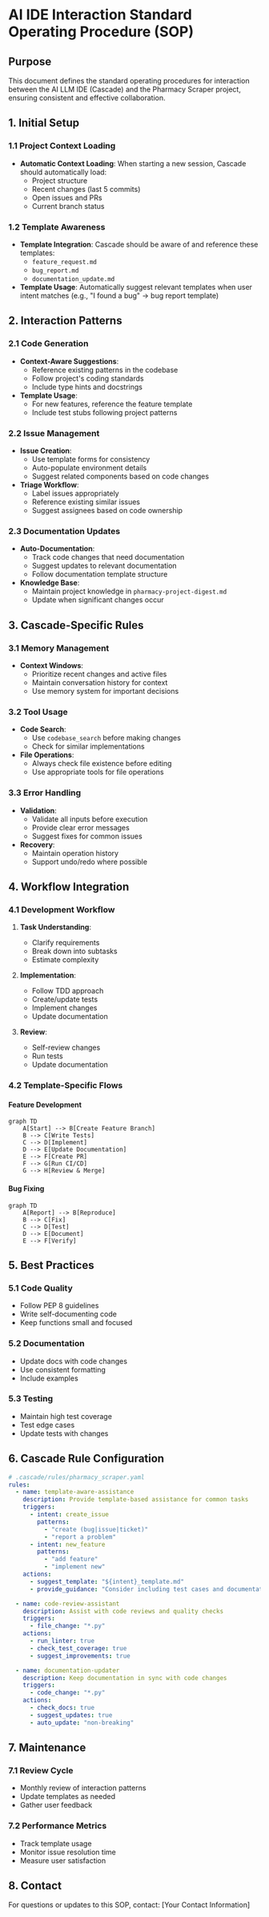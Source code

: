 # AI IDE Interaction Standard Operating Procedure (SOP)

## Purpose
This document defines the standard operating procedures for interaction between the AI LLM IDE (Cascade) and the Pharmacy Scraper project, ensuring consistent and effective collaboration.

## 1. Initial Setup

### 1.1 Project Context Loading
- **Automatic Context Loading**: When starting a new session, Cascade should automatically load:
  - Project structure
  - Recent changes (last 5 commits)
  - Open issues and PRs
  - Current branch status

### 1.2 Template Awareness
- **Template Integration**: Cascade should be aware of and reference these templates:
  - `feature_request.md`
  - `bug_report.md`
  - `documentation_update.md`
- **Template Usage**: Automatically suggest relevant templates when user intent matches (e.g., "I found a bug" → bug report template)

## 2. Interaction Patterns

### 2.1 Code Generation
- **Context-Aware Suggestions**:
  - Reference existing patterns in the codebase
  - Follow project's coding standards
  - Include type hints and docstrings
- **Template Usage**:
  - For new features, reference the feature template
  - Include test stubs following project patterns

### 2.2 Issue Management
- **Issue Creation**:
  - Use template forms for consistency
  - Auto-populate environment details
  - Suggest related components based on code changes
- **Triage Workflow**:
  - Label issues appropriately
  - Reference existing similar issues
  - Suggest assignees based on code ownership

### 2.3 Documentation Updates
- **Auto-Documentation**:
  - Track code changes that need documentation
  - Suggest updates to relevant documentation
  - Follow documentation template structure
- **Knowledge Base**:
  - Maintain project knowledge in `pharmacy-project-digest.md`
  - Update when significant changes occur

## 3. Cascade-Specific Rules

### 3.1 Memory Management
- **Context Windows**:
  - Prioritize recent changes and active files
  - Maintain conversation history for context
  - Use memory system for important decisions

### 3.2 Tool Usage
- **Code Search**:
  - Use `codebase_search` before making changes
  - Check for similar implementations
- **File Operations**:
  - Always check file existence before editing
  - Use appropriate tools for file operations

### 3.3 Error Handling
- **Validation**:
  - Validate all inputs before execution
  - Provide clear error messages
  - Suggest fixes for common issues
- **Recovery**:
  - Maintain operation history
  - Support undo/redo where possible

## 4. Workflow Integration

### 4.1 Development Workflow
1. **Task Understanding**:
   - Clarify requirements
   - Break down into subtasks
   - Estimate complexity

2. **Implementation**:
   - Follow TDD approach
   - Create/update tests
   - Implement changes
   - Update documentation

3. **Review**:
   - Self-review changes
   - Run tests
   - Update documentation

### 4.2 Template-Specific Flows

#### Feature Development
```mermaid
graph TD
    A[Start] --> B[Create Feature Branch]
    B --> C[Write Tests]
    C --> D[Implement]
    D --> E[Update Documentation]
    E --> F[Create PR]
    F --> G[Run CI/CD]
    G --> H[Review & Merge]
```

#### Bug Fixing
```mermaid
graph TD
    A[Report] --> B[Reproduce]
    B --> C[Fix]
    C --> D[Test]
    D --> E[Document]
    E --> F[Verify]
```

## 5. Best Practices

### 5.1 Code Quality
- Follow PEP 8 guidelines
- Write self-documenting code
- Keep functions small and focused

### 5.2 Documentation
- Update docs with code changes
- Use consistent formatting
- Include examples

### 5.3 Testing
- Maintain high test coverage
- Test edge cases
- Update tests with changes

## 6. Cascade Rule Configuration

```yaml
# .cascade/rules/pharmacy_scraper.yaml
rules:
  - name: template-aware-assistance
    description: Provide template-based assistance for common tasks
    triggers:
      - intent: create_issue
        patterns: 
          - "create (bug|issue|ticket)"
          - "report a problem"
      - intent: new_feature
        patterns:
          - "add feature"
          - "implement new"
    actions:
      - suggest_template: "${intent}_template.md"
      - provide_guidance: "Consider including test cases and documentation updates"

  - name: code-review-assistant
    description: Assist with code reviews and quality checks
    triggers:
      - file_change: "*.py"
    actions:
      - run_linter: true
      - check_test_coverage: true
      - suggest_improvements: true

  - name: documentation-updater
    description: Keep documentation in sync with code changes
    triggers:
      - code_change: "*.py"
    actions:
      - check_docs: true
      - suggest_updates: true
      - auto_update: "non-breaking"
```

## 7. Maintenance

### 7.1 Review Cycle
- Monthly review of interaction patterns
- Update templates as needed
- Gather user feedback

### 7.2 Performance Metrics
- Track template usage
- Monitor issue resolution time
- Measure user satisfaction

## 8. Contact
For questions or updates to this SOP, contact: [Your Contact Information]
